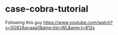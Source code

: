 # case-cobra-tutorial
Following this guy https://www.youtube.com/watch?v=SG82Aqcaaa0&amp;list=WL&amp;t=812s
